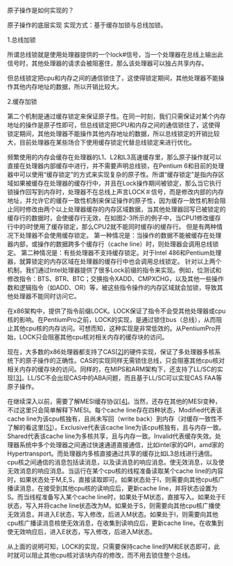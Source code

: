 原子操作是如何实现的？

原子操作的底层实现
实现方式：基于缓存加锁与总线加锁。

1.总线加锁

所谓总线锁就是使用处理器提供的一个lock#信号，当一个处理器在总线上输出此信号时，其他处理器的请求会被阻塞住，那么该处理器可以独占共享内存。

但总线锁定把cpu和内存之间的通信锁住了，这使得锁定期间，其他处理器不能操作其他内存地址的数据，所以开销比较大。

2.缓存加锁

第二个机制是通过缓存锁定来保证原子性。在同一时刻，我们只需保证对某个内存地址的操作是原子性即可，但总线锁定把CPU和内存之间的通信锁住了，这使得锁定期间，其他处理器不能操作其他内存地址的数据，所以总线锁定的开销比较大，目前处理器在某些场合下使用缓存锁定代替总线锁定来进行优化。

频繁使用的内存会缓存在处理器的L1、L2和L3高速缓存里，那么原子操作就可以直接在处理器内部缓存中进行，并不需要声明总线锁，在Pentium 6和目前的处理器中可以使用“缓存锁定”的方式来实现复杂的原子性。所谓“缓存锁定”是指内存区域如果被缓存在处理器的缓存行中，并且在Lock操作期间被锁定，那么当它执行锁操作回写到内存时，处理器不在总线上声言LOCK＃信号，而是修改内部的内存地址，并允许它的缓存一致性机制来保证操作的原子性，因为缓存一致性机制会阻止同时修改由两个以上处理器缓存的内存区域数据，当其他处理器回写已被锁定的缓存行的数据时，会使缓存行无效，在如图2-3所示的例子中，当CPU1修改缓存行中的i时使用了缓存锁定，那么CPU2就不能同时缓存i的缓存行。
但是有两种情况下处理器不会使用缓存锁定。
第一种情况是：当操作的数据不能被缓存在处理器内部，或操作的数据跨多个缓存行（cache line）时，则处理器会调用总线锁定。
第二种情况是：有些处理器不支持缓存锁定。对于Intel 486和Pentium处理器，就算锁定的内存区域在处理器的缓存行中也会调用总线锁定。
针对以上两个机制，我们通过Intel处理器提供了很多Lock前缀的指令来实现。例如，位测试和修改指令：BTS、BTR、BTC；交换指令XADD、CMPXCHG，以及其他一些操作数和逻辑指令（如ADD、OR）等，被这些指令操作的内存区域就会加锁，导致其他处理器不能同时访问它。



在x86架构中，提供了指令前缀LOCK。LOCK保证了指令不会受其他处理器或cpu核的影响。在PentiumPro之前，LOCK的实现，是通过锁住bus（总线），从而阻止其他cpu核的内存访问。可想而知，这种实现是非常低效的。从PentiumPro开始，LOCK只会阻塞其他cpu核对相关内存的缓存块的访问。

现在，大多数的x86处理器都支持了CAS[[2\]](https://link.zhihu.com/?target=https%3A//en.wikipedia.org/wiki/Compare-and-swap)的硬件实现，保证了多处理器多核系统下的原子操作的正确性。CAS的实现同样无需锁住总线，只会阻塞其他cpu核对相关内存的缓存块的访问。同样的，在MIPS和ARM架构下，还支持了LL/SC的实现[[3\]](https://link.zhihu.com/?target=https%3A//en.wikipedia.org/wiki/Load-link/store-conditional)。LL/SC不会出现CAS中的ABA问题，而且基于LL/SC可以实现CAS FAA等原子操作。

在继续深入以前，需要了解MESI缓存协议[[4\]](https://link.zhihu.com/?target=https%3A//en.wikipedia.org/wiki/MESI_protocol)。当然，还存在其他的MESI变种，不过这里只会简单解释下MESI。每个cache line存在四种状态，Modified代表该cache line为该cpu核独有，且尚未写回（write back）到内存（对缓存一致性不了解的看这里[[5\]](https://link.zhihu.com/?target=https%3A//en.wikipedia.org/wiki/Cache_coherence)）。Exclusive代表该cache line为该cpu核独有，且与内存一致。Shared代表该cache line为多核共享，且与内存一致。Invalid代表缓存失效。处理器系统中多个处理器之间通过快速通道直接通信，比如intel家的QPI，amd家的Hypertransport。而处理器内多核直接通过共享的缓存比如L3总线进行通信。cpu核之间通信的消息包括读消息，以及读消息的响应消息。使无效消息，以及使无效消息的响应消息。当运行在某个cpu核的线程准备读取某个cache line的内容时，如果状态处于M,E,S，直接读取即可。如果状态处于I，则需要向其他cpu核广播读消息，在接受到其他cpu核的读响应后，更新cache line，并将状态设置为S。而当线程准备写入某个cache line时，如果处于M状态，直接写入。如果处于E状态，写入并将cache line状态改为M。如果处于S，则需要向其他cpu核广播使无效消息，并进入E状态，写入修改，后进入M状态。如果处于I，则需要向其他cpu核广播读消息核使无效消息，在收集到读响应后，更新cache line。在收集到使无效响应后，进入E状态，写入修改，后进入M状态。

从上面的说明可知，LOCK的实现，只需要保持cache line的M和E状态即可，此时就可以阻止其他cpu核对该块内存的修改，而不用去锁住整个总线。